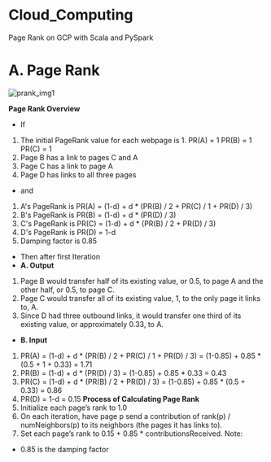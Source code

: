 # Cloud_Computing
Page Rank on GCP with Scala and PySpark
# A. Page Rank
![prank_img1](https://user-images.githubusercontent.com/81246356/200151934-0bad9be0-a16b-4672-9790-779552f96fdb.jpg)

**Page Rank Overview**
- If
1. The initial PageRank value for each webpage is 1.
PR(A) = 1
PR(B) = 1
PR(C) = 1
2. Page B has a link to pages C and A
3. Page C has a link to page A
4. Page D has links to all three pages
- and
1. A's PageRank is
PR(A) = (1-d) + d * (PR(B) / 2 + PR(C) / 1 + PR(D) / 3)
2. B's PageRank is
PR(B) = (1-d) + d * (PR(D) / 3)
3. C's PageRank is
PR(C) = (1-d) + d * (PR(B) / 2 + PR(D) / 3)
4. D's PageRank is
PR(D) = 1-d
5. Damping factor is 0.85

- Then after first Iteration
- **A. Output**
1. Page B would transfer half of its existing value, or 0.5, to page A and the other half, or 0.5, to page C.
2. Page C would transfer all of its existing value, 1, to the only page it links to, A.
3. Since D had three outbound links, it would transfer one third of its existing value, or approximately 0.33, to A.
- **B. Input**
1. PR(A)
= (1-d) + d * (PR(B) / 2 + PR(C) / 1 + PR(D) / 3)
= (1-0.85) + 0.85 * (0.5 + 1 + 0.33)
= 1.71
2. PR(B)
= (1-d) + d * (PR(D) / 3)
= (1-0.85) + 0.85 * 0.33
= 0.43
3. PR(C)
= (1-d) + d * (PR(B) / 2 + PR(D) / 3)
= (1-0.85) + 0.85 * (0.5 + 0.33)
= 0.86
4. PR(D)
= 1-d
= 0.15
**Process of Calculating Page Rank**
1. Initialize each page’s rank to 1.0
2. On each iteration, have page p send a contribution of rank(p) / numNeighbors(p) to its neighbors (the pages it has links to).
3. Set each page’s rank to 0.15 + 0.85 * contributionsReceived.
Note:
- 0.85 is the damping factor

